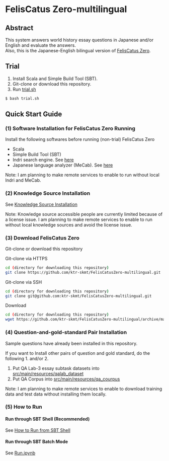 # FelisCatus Zero-multilingual 
## Abstract
This system answers world history essay questions in Japanese and/or English and evaluate the answers.  
Also, this is the Japanese-English bilingual version of <a href="https://github.com/ktr-skmt/FelisCatusZero">FelisCatus Zero</a>.

## Trial

1. Install Scala and Simple Build Tool (SBT).
1. Git-clone or download this repository.
1. Run <a href="https://github.com/ktr-skmt/FelisCatusZero-multilingual/blob/master/trial.sh">trial.sh</a>
```bash
$ bash trial.sh
```

## Quick Start Guide
### (1) Software Installation for FelisCatus Zero Running
Install the following softwares before running (non-trial) FelisCatus Zero
* Scala
* Simple Build Tool (SBT)
* Indri search engine. See <a href="https://github.com/ktr-skmt/FelisCatusZero/wiki/Install-Guide">here</a>  
* Japanese language analyzer (MeCab). See <a href="https://github.com/ktr-skmt/FelisCatusZero/wiki/Install-Guide">here</a>  

Note: I am planning to make remote services to enable to run without local Indri and MeCab.

### (2) Knowledge Source Installation
See [Knowledge Source Installation](tutorial/KnowledgeSourceInstallation.md)

Note: Knowledge source accessible people are currently limited because of a license issue. I am planning to make remote services to enable to run without local knowledge sources and avoid the license issue.

### (3) Download FelisCatus Zero
Git-clone or download this repository

Git-clone via HTTPS
```bash
cd (directory for downloading this repository)
git clone https://github.com/ktr-skmt/FelisCatusZero-multilingual.git
```
Git-clone via SSH
```bash
cd (directory for downloading this repository)
git clone git@github.com:ktr-skmt/FelisCatusZero-multilingual.git
```
Download
```bash
cd (directory for downloading this repository)
wget https://github.com/ktr-skmt/FelisCatusZero-multilingual/archive/master.zip
```

### (4) Question-and-gold-standard Pair Installation
Sample questions have already been installed in this repository.

If you want to Install other pairs of question and gold standard, do the following 1. and/or 2.

1. Put QA Lab-3 essay subtask datasets into <a href="https://github.com/ktr-skmt/FelisCatusZero-multilingual/tree/master/src/main/resources/qalab_dataset">src/main/resources/qalab_dataset</a>
1. Put QA Corpus into <a href="https://github.com/ktr-skmt/FelisCatusZero-multilingual/tree/master/src/main/resources/qa_corpus">src/main/resources/qa_courpus</a>

Note: I am planning to make remote services to enable to download training data and test data without installing them locally.

### (5) How to Run
#### Run through SBT Shell (Recommended)
See [How to Run from SBT Shell](tutorial/HowToRunFromSBTShell.md)

#### Run through SBT Batch Mode
See <a href="https://github.com/ktr-skmt/FelisCatusZero-multilingual/blob/master/tutorial/Run.ipynb">Run.ipynb</a>

